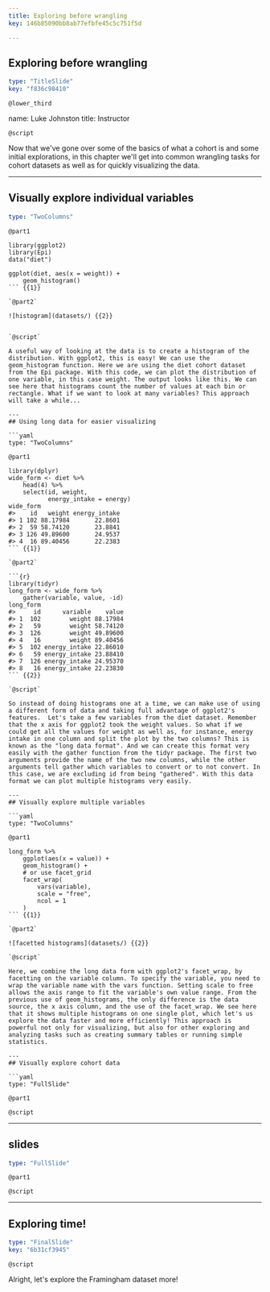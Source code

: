 ```yaml
---
title: Exploring before wrangling
key: 146b85090bb8ab77efbfe45c5c751f5d

---
```

## Exploring before wrangling

```yaml
type: "TitleSlide"
key: "f836c98410"
```

`@lower_third`

name: Luke Johnston
title: Instructor

`@script`

Now that we've gone over some of the basics of what a cohort is and some initial explorations, in this chapter we'll get into common wrangling tasks for cohort datasets as well as for quickly visualizing the data.

---
## Visually explore individual variables

```yaml
type: "TwoColumns"
```

`@part1`

```{r}
library(ggplot2)
library(Epi)
data("diet")

ggplot(diet, aes(x = weight)) +
    geom_histogram()
``` {{1}}

`@part2`

![histogram](datasets/) {{2}}


`@script`

A useful way of looking at the data is to create a histogram of the distribution. With ggplot2, this is easy! We can use the geom_histogram function. Here we are using the diet cohort dataset from the Epi package. With this code, we can plot the distribution of one variable, in this case weight. The output looks like this. We can see here that histograms count the number of values at each bin or rectangle. What if we want to look at many variables? This approach will take a while...

---
## Using long data for easier visualizing

```yaml
type: "TwoColumns"
```

`@part1`

```{r}
library(dplyr)
wide_form <- diet %>%
    head(4) %>%
    select(id, weight, 
           energy_intake = energy)
wide_form
#>    id   weight energy_intake
#> 1 102 88.17984       22.8601
#> 2  59 58.74120       23.8841
#> 3 126 49.89600       24.9537
#> 4  16 89.40456       22.2383
``` {{1}}

`@part2`

```{r}
library(tidyr)
long_form <- wide_form %>%
    gather(variable, value, -id)
long_form
#>     id      variable    value
#> 1  102        weight 88.17984
#> 2   59        weight 58.74120
#> 3  126        weight 49.89600
#> 4   16        weight 89.40456
#> 5  102 energy_intake 22.86010
#> 6   59 energy_intake 23.88410
#> 7  126 energy_intake 24.95370
#> 8   16 energy_intake 22.23830
``` {{2}}

`@script`

So instead of doing histograms one at a time, we can make use of using a different form of data and taking full advantage of ggplot2's features.  Let's take a few variables from the diet dataset. Remember that the x axis for ggplot2 took the weight values. So what if we could get all the values for weight as well as, for instance, energy intake in one column and split the plot by the two columns? This is known as the "long data format". And we can create this format very easily with the gather function from the tidyr package. The first two arguments provide the name of the two new columns, while the other arguments tell gather which variables to convert or to not convert. In this case, we are excluding id from being "gathered". With this data format we can plot multiple histograms very easily.

---
## Visually explore multiple variables

```yaml
type: "TwoColumns"
```

`@part1`

```{r}
long_form %>%
    ggplot(aes(x = value)) +
    geom_histogram() +
    # or use facet_grid
    facet_wrap(
        vars(variable),
        scale = "free",
        ncol = 1
    )
``` {{1}}

`@part2`

![facetted histograms](datasets/) {{2}}

`@script`

Here, we combine the long data form with ggplot2's facet_wrap, by facetting on the variable column. To specify the variable, you need to wrap the variable name with the vars function. Setting scale to free allows the axis range to fit the variable's own value range. From the previous use of geom_histograms, the only difference is the data source, the x axis column, and the use of the facet_wrap. We see here that it shows multiple histograms on one single plot, which let's us explore the data faster and more efficiently! This approach is powerful not only for visualizing, but also for other exploring and analyzing tasks such as creating summary tables or running simple statistics.

---
## Visually explore cohort data

```yaml
type: "FullSlide"
```

`@part1`

`@script`

---
## slides

```yaml
type: "FullSlide"
```

`@part1`

`@script`

---
## Exploring time!

```yaml
type: "FinalSlide"
key: "6b31cf3945"
```

`@script`

Alright, let's explore the Framingham dataset more!
